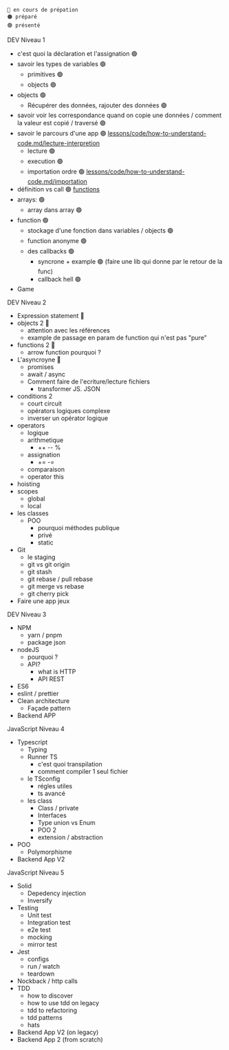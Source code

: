 

```
🔵 en cours de prépation
🟠 préparé
🟢 présenté
```


DEV Niveau 1

- c'est quoi la déclaration et l'assignation 🟢
- savoir les types de variables 🟢
  - primitives 🟢
  - objects 🟢
- objects 🟢
  - Récupérer des données, rajouter des données 🟢
- savoir voir les correspondance quand on copie une données / comment la valeur est copié / traversé 🟢
- savoir le parcours d'une app 🟢 [lessons/code/how-to-understand-code.md/lecture-interpretion](../../lessons/code/how-to-understand-code.md#lecture--interpréation)
  - lecture 🟢
  - execution 🟢
  - importation ordre 🟢 [lessons/code/how-to-understand-code.md/importation](../../lessons/code/how-to-understand-code.md)
- définition vs call 🟢 [functions](../javascript/05.functions/01-Functions.md)
- arrays: 🟢
  - array dans array 🟢
- function 🟢
  - stockage d'une fonction dans variables / objects 🟢
  - function anonyme 🟢
  - des callbacks 🟢
    - syncrone + example 🟢 (faire une lib qui donne par le retour de la func)
    - callback hell 🟢
- Game

DEV Niveau 2

- Expression statement 🔵
- objects 2 🔵
  - attention avec les références
  - example de passage en param de function qui n'est pas "pure" 
- functions 2 🔵
  - arrow function pourquoi ?
- L'asyncroyne 🔵
  - promises
  - await / async
  - Comment faire de l'ecriture/lecture fichiers
    - transformer JS. JSON
- conditions 2
  - court circuit
  - opérators logiques complexe
  - inverser un opérator logique
- operators
  - logique
  - arithmetique
    - ++ -- %
  - assignation
    - += -=
  - comparaison
  - operator this
- hoisting
- scopes
  - global
  - local
- les classes
  - POO 
    - pourquoi méthodes publique
    - privé
    - static
- Git
  - le staging
  - git vs git origin
  - git stash
  - git rebase / pull rebase
  - git merge vs rebase
  - git cherry pick
- Faire une app jeux

DEV Niveau 3

- NPM
  - yarn / pnpm 
  - package json
- nodeJS
  - pourquoi ?
  - API?
    - what is HTTP
    - API REST
- ES6
- eslint / prettier
- Clean architecture
  - Façade pattern
- Backend APP


JavaScript Niveau 4
- Typescript
  - Typing
  - Runner TS
    - c'est quoi transpilation
    - comment compiler 1 seul fichier
  - le TSconfig
    - régles utiles
    - ts avancé
  - les class
    - Class / private
    - Interfaces
    - Type union vs Enum
    - POO 2
    - extension / abstraction
- POO
  - Polymorphisme
- Backend App V2

JavaScript Niveau 5

- Solid
  - Depedency injection
  - Inversify
- Testing
  - Unit test
  - Integration test
  - e2e test
  - mocking
  - mirror test
- Jest
  - configs
  - run / watch
  - teardown
- Nockback / http calls
- TDD
  - how to discover
  - how to use tdd on legacy
  - tdd to refactoring
  - tdd patterns
  - hats
- Backend App V2 (on legacy)
- Backend App 2 (from scratch)

